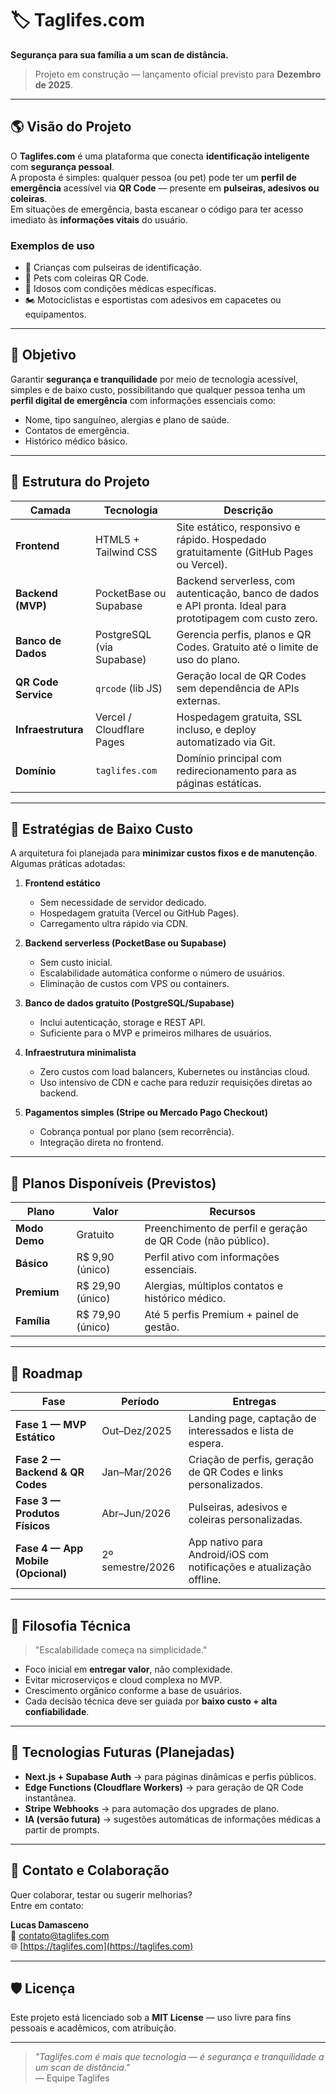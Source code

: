 # 🏷️ Taglifes.com

**Segurança para sua família a um scan de distância.**

> Projeto em construção — lançamento oficial previsto para **Dezembro de 2025**.

---

## 🌎 Visão do Projeto

O **Taglifes.com** é uma plataforma que conecta **identificação inteligente** com **segurança pessoal**.  
A proposta é simples: qualquer pessoa (ou pet) pode ter um **perfil de emergência** acessível via **QR Code** — presente em **pulseiras, adesivos ou coleiras**.  
Em situações de emergência, basta escanear o código para ter acesso imediato às **informações vitais** do usuário.

### Exemplos de uso

- 👧 Crianças com pulseiras de identificação.
- 🐶 Pets com coleiras QR Code.
- 🧓 Idosos com condições médicas específicas.
- 🏍️ Motociclistas e esportistas com adesivos em capacetes ou equipamentos.

---

## 🚀 Objetivo

Garantir **segurança e tranquilidade** por meio de tecnologia acessível, simples e de baixo custo, possibilitando que qualquer pessoa tenha um **perfil digital de emergência** com informações essenciais como:

- Nome, tipo sanguíneo, alergias e plano de saúde.
- Contatos de emergência.
- Histórico médico básico.

---

## 🧩 Estrutura do Projeto

| Camada              | Tecnologia                | Descrição                                                                                                  |
| ------------------- | ------------------------- | ---------------------------------------------------------------------------------------------------------- |
| **Frontend**        | HTML5 + Tailwind CSS      | Site estático, responsivo e rápido. Hospedado gratuitamente (GitHub Pages ou Vercel).                      |
| **Backend (MVP)**   | PocketBase ou Supabase    | Backend serverless, com autenticação, banco de dados e API pronta. Ideal para prototipagem com custo zero. |
| **Banco de Dados**  | PostgreSQL (via Supabase) | Gerencia perfis, planos e QR Codes. Gratuito até o limite de uso do plano.                                 |
| **QR Code Service** | `qrcode` (lib JS)         | Geração local de QR Codes sem dependência de APIs externas.                                                |
| **Infraestrutura**  | Vercel / Cloudflare Pages | Hospedagem gratuita, SSL incluso, e deploy automatizado via Git.                                           |
| **Domínio**         | `taglifes.com`            | Domínio principal com redirecionamento para as páginas estáticas.                                          |

---

## 💸 Estratégias de Baixo Custo

A arquitetura foi planejada para **minimizar custos fixos e de manutenção**.  
Algumas práticas adotadas:

1. **Frontend estático**

   - Sem necessidade de servidor dedicado.
   - Hospedagem gratuita (Vercel ou GitHub Pages).
   - Carregamento ultra rápido via CDN.

2. **Backend serverless (PocketBase ou Supabase)**

   - Sem custo inicial.
   - Escalabilidade automática conforme o número de usuários.
   - Eliminação de custos com VPS ou containers.

3. **Banco de dados gratuito (PostgreSQL/Supabase)**

   - Inclui autenticação, storage e REST API.
   - Suficiente para o MVP e primeiros milhares de usuários.

4. **Infraestrutura minimalista**

   - Zero custos com load balancers, Kubernetes ou instâncias cloud.
   - Uso intensivo de CDN e cache para reduzir requisições diretas ao backend.

5. **Pagamentos simples (Stripe ou Mercado Pago Checkout)**
   - Cobrança pontual por plano (sem recorrência).
   - Integração direta no frontend.

---

## 🧱 Planos Disponíveis (Previstos)

| Plano         | Valor            | Recursos                                                    |
| ------------- | ---------------- | ----------------------------------------------------------- |
| **Modo Demo** | Gratuito         | Preenchimento de perfil e geração de QR Code (não público). |
| **Básico**    | R$ 9,90 (único)  | Perfil ativo com informações essenciais.                    |
| **Premium**   | R$ 29,90 (único) | Alergias, múltiplos contatos e histórico médico.            |
| **Família**   | R$ 79,90 (único) | Até 5 perfis Premium + painel de gestão.                    |

---

## 📅 Roadmap

| Fase                               | Período          | Entregas                                                            |
| ---------------------------------- | ---------------- | ------------------------------------------------------------------- |
| **Fase 1 — MVP Estático**          | Out–Dez/2025     | Landing page, captação de interessados e lista de espera.           |
| **Fase 2 — Backend & QR Codes**    | Jan–Mar/2026     | Criação de perfis, geração de QR Codes e links personalizados.      |
| **Fase 3 — Produtos Físicos**      | Abr–Jun/2026     | Pulseiras, adesivos e coleiras personalizadas.                      |
| **Fase 4 — App Mobile (Opcional)** | 2º semestre/2026 | App nativo para Android/iOS com notificações e atualização offline. |

---

## 🧠 Filosofia Técnica

> "Escalabilidade começa na simplicidade."

- Foco inicial em **entregar valor**, não complexidade.
- Evitar microserviços e cloud complexa no MVP.
- Crescimento orgânico conforme a base de usuários.
- Cada decisão técnica deve ser guiada por **baixo custo + alta confiabilidade**.

---

## 🧪 Tecnologias Futuras (Planejadas)

- **Next.js + Supabase Auth** → para páginas dinâmicas e perfis públicos.
- **Edge Functions (Cloudflare Workers)** → para geração de QR Code instantânea.
- **Stripe Webhooks** → para automação dos upgrades de plano.
- **IA (versão futura)** → sugestões automáticas de informações médicas a partir de prompts.

---

## 📧 Contato e Colaboração

Quer colaborar, testar ou sugerir melhorias?  
Entre em contato:

**Lucas Damasceno**  
📩 [contato@taglifes.com](mailto:contato@taglifes.com)  
🌐 [https://taglifes.com](https://taglifes.com)

---

## 🛡️ Licença

Este projeto está licenciado sob a **MIT License** — uso livre para fins pessoais e acadêmicos, com atribuição.

---

> _"Taglifes.com é mais que tecnologia — é segurança e tranquilidade a um scan de distância."_  
> — Equipe Taglifes
